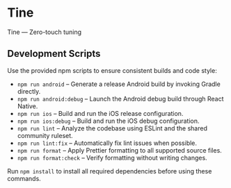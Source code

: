 # Tine

Tine — Zero-touch tuning

## Development Scripts

Use the provided npm scripts to ensure consistent builds and code style:

- `npm run android` – Generate a release Android build by invoking Gradle directly.
- `npm run android:debug` – Launch the Android debug build through React Native.
- `npm run ios` – Build and run the iOS release configuration.
- `npm run ios:debug` – Build and run the iOS debug configuration.
- `npm run lint` – Analyze the codebase using ESLint and the shared community ruleset.
- `npm run lint:fix` – Automatically fix lint issues when possible.
- `npm run format` – Apply Prettier formatting to all supported source files.
- `npm run format:check` – Verify formatting without writing changes.

Run `npm install` to install all required dependencies before using these commands.
